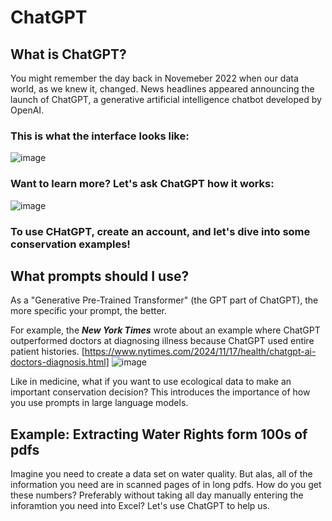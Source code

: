# ChatGPT

## What is ChatGPT?

You might remember the day back in Novemeber 2022 when our data world, as we knew it, changed. News headlines appeared announcing the launch of ChatGPT, a generative artificial intelligence chatbot developed by OpenAI.

### This is what the interface looks like:
![image](https://github.com/user-attachments/assets/031040e2-4dcb-4e4f-a04d-9213435c5995)

### Want to learn more? Let's ask ChatGPT how it works:
![image](https://github.com/user-attachments/assets/19c70f63-5890-4dd3-b251-5635d4c0303c)

### To use CHatGPT, create an account, and let's dive into some conservation examples!


## What prompts should I use?

As a "Generative Pre-Trained Transformer" (the GPT part of ChatGPT), the more specific your prompt, the better.

For example, the ***New York Times*** wrote about an example where ChatGPT outperformed doctors at diagnosing illness because ChatGPT used entire patient histories.
[https://www.nytimes.com/2024/11/17/health/chatgpt-ai-doctors-diagnosis.html]
![image](https://github.com/user-attachments/assets/c48ba71f-71bd-4fb2-a23d-9ff7ee5fa015)

Like in medicine, what if you want to use ecological data to make an important conservation decision? This introduces the importance of how you use prompts in large language models.

## Example: Extracting Water Rights form 100s of pdfs

Imagine you need to create a data set on water quality. But alas, all of the information you need are in scanned pages of in long pdfs. How do you get these numbers? Preferably without taking all day manually entering the inforamtion you need into Excel? Let's use ChatGPT to help us.

